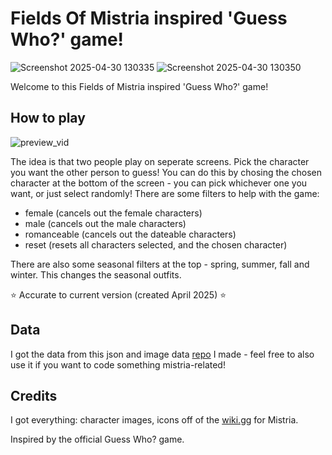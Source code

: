 # Fields Of Mistria inspired 'Guess Who?' game!

![Screenshot 2025-04-30 130335](https://github.com/user-attachments/assets/ee390930-a655-4f40-aace-96185e398592)
![Screenshot 2025-04-30 130350](https://github.com/user-attachments/assets/1bf6cabd-1d7a-4131-924b-969a0a4fe863)

Welcome to this Fields of Mistria inspired 'Guess Who?' game!

## How to play

![preview_vid](https://github.com/user-attachments/assets/9b4a3210-634e-40c8-9164-1991b4771276)

The idea is that two people play on seperate screens. Pick the character you want the other person to guess! You can do this by chosing the chosen character at the bottom of the screen - you can pick whichever one you want, or just select randomly!
There are some filters to help with the game:
- female (cancels out the female characters)
- male (cancels out the male characters)
- romanceable (cancels out the dateable characters)
- reset (resets all characters selected, and the chosen character)

There are also some seasonal filters at the top - spring, summer, fall and winter. This changes the seasonal outfits.

⭐ Accurate to current version (created April 2025) ⭐

## Data

I got the data from this json and image data [repo](https://github.com/ippotheboxer/fields-of-mistria-characters) I made - feel free to also use it if you want to code something mistria-related!

## Credits

I got everything: character images, icons off of the [wiki.gg](https://fieldsofmistria.wiki.gg/) for Mistria.

Inspired by the official Guess Who? game.
